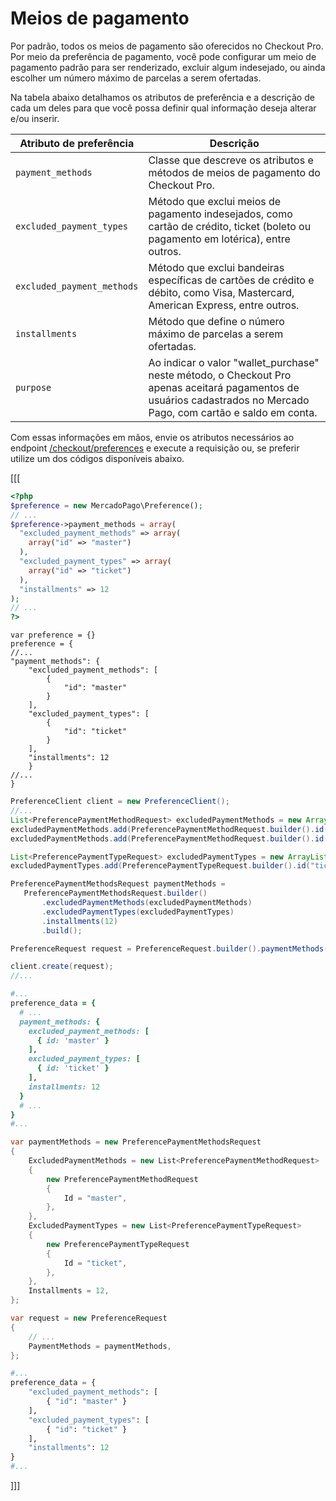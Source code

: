 # Meios de pagamento

Por padrão, todos os meios de pagamento são oferecidos no Checkout Pro. Por meio da preferência de pagamento, você pode configurar um meio de pagamento padrão para ser renderizado, excluir algum indesejado, ou ainda escolher um número máximo de parcelas a serem ofertadas.

Na tabela abaixo detalhamos os atributos de preferência e a descrição de cada um deles para que você possa definir qual informação deseja alterar e/ou inserir.


| Atributo de preferência | Descrição |
| --- | --- |
| `payment_methods` | Classe que descreve os atributos e métodos de meios de pagamento do Checkout Pro. |
| `excluded_payment_types` | Método que exclui meios de pagamento indesejados, como cartão de crédito, ticket (boleto ou pagamento em lotérica), entre outros. |
| `excluded_payment_methods` | Método que exclui bandeiras específicas de cartões de crédito e débito, como Visa, Mastercard, American Express, entre outros. |
| `installments` | Método que define o número máximo de parcelas a serem ofertadas. |
| `purpose` | Ao indicar o valor "wallet_purchase" neste método, o Checkout Pro apenas aceitará pagamentos de usuários cadastrados no Mercado Pago, com cartão e saldo em conta. |


Com essas informações em mãos, envie os atributos necessários ao endpoint [/checkout/preferences](/developers/pt/reference/preferences/_checkout_preferences/post) e execute a requisição ou, se preferir utilize um dos códigos disponíveis abaixo.


[[[
```php
<?php
$preference = new MercadoPago\Preference();
// ...
$preference->payment_methods = array(
  "excluded_payment_methods" => array(
    array("id" => "master")
  ),
  "excluded_payment_types" => array(
    array("id" => "ticket")
  ),
  "installments" => 12
);
// ...
?>
```
```node
var preference = {}
preference = {
//...
"payment_methods": {
    "excluded_payment_methods": [
        {
            "id": "master"
        }
    ],
    "excluded_payment_types": [
        {
            "id": "ticket"
        }
    ],
    "installments": 12
	}
//...
}
```
```java
PreferenceClient client = new PreferenceClient();
//...
List<PreferencePaymentMethodRequest> excludedPaymentMethods = new ArrayList<>();
excludedPaymentMethods.add(PreferencePaymentMethodRequest.builder().id("master").build());
excludedPaymentMethods.add(PreferencePaymentMethodRequest.builder().id("amex").build());

List<PreferencePaymentTypeRequest> excludedPaymentTypes = new ArrayList<>();
excludedPaymentTypes.add(PreferencePaymentTypeRequest.builder().id("ticket").build());

PreferencePaymentMethodsRequest paymentMethods =
   PreferencePaymentMethodsRequest.builder()
       .excludedPaymentMethods(excludedPaymentMethods)
       .excludedPaymentTypes(excludedPaymentTypes)
       .installments(12)
       .build();

PreferenceRequest request = PreferenceRequest.builder().paymentMethods(paymentMethods).build();

client.create(request);
//...
```
```ruby
#...
preference_data = {
  # ...
  payment_methods: {
    excluded_payment_methods: [
      { id: 'master' }
    ],
    excluded_payment_types: [
      { id: 'ticket' }
    ],
    installments: 12
  }
  # ...
}
#...
```
```csharp
var paymentMethods = new PreferencePaymentMethodsRequest
{
    ExcludedPaymentMethods = new List<PreferencePaymentMethodRequest>
    {
        new PreferencePaymentMethodRequest
        {
            Id = "master",
        },
    },
    ExcludedPaymentTypes = new List<PreferencePaymentTypeRequest>
    {
        new PreferencePaymentTypeRequest
        {
            Id = "ticket",
        },
    },
    Installments = 12,
};

var request = new PreferenceRequest
{
    // ...
    PaymentMethods = paymentMethods,
};
```
```python
#...
preference_data = {
    "excluded_payment_methods": [
        { "id": "master" }
    ],
    "excluded_payment_types": [
        { "id": "ticket" }
    ],
    "installments": 12
}
#...
```
]]]